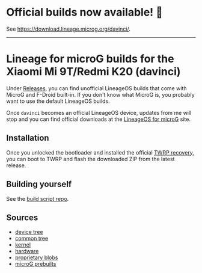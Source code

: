 # Official builds now available! 🎉

See https://download.lineage.microg.org/davinci/.

---

# Lineage for microG builds for the Xiaomi Mi 9T/Redmi K20 (davinci)

Under [Releases](https://github.com/krmax44/davinci-lineage-microg/releases), you can find unofficial LineageOS builds that come with MicroG and F-Droid built-in. If you don't know what MicroG is, you probably want to use the default LineageOS builds.

Once `davinci` becomes an official LineageOS device, updates from me will stop and you can find official downloads at the [LineageOS for microG](https://lineage.microg.org/) site.

## Installation

Once you unlocked the bootloader and installed the official [TWRP recovery](https://twrp.me/xiaomi/xiaomimi9t.html), you can boot to TWRP and flash the downloaded ZIP from the latest release.

## Building yourself

See the [build script repo](https://github.com/krmax44/lineageos-microg-builder).

## Sources

- [device tree](https://github.com/sm6150-dev/android_device_xiaomi_davinci)
- [common tree](https://github.com/sm6150-dev/android_device_xiaomi_sm6150-common)
- [kernel](https://github.com/sm6150-dev/android_kernel_xiaomi_sm6150)
- [hardware](https://github.com/sm6150-dev/android_hardware_xiaomi)
- [proprietary blobs](https://gitlab.com/pig.priv/proprietary_vendor_xiaomi)
- [microG prebuilts](https://github.com/SolidHal/android_prebuilts_prebuiltapks)


